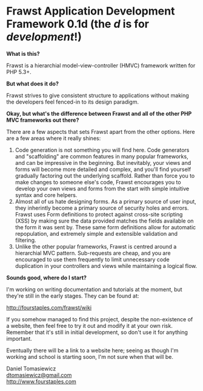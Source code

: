 Frawst Application Development Framework 0.1d (the *d* is for *development*!)
======

**What is this?**

Frawst is a hierarchial model-view-controller (HMVC) framework written for PHP 5.3+.

**But what does it do?**

Frawst strives to give consistent structure to applications without making the developers feel fenced-in to its design paradigm.

**Okay, but what's the difference between Frawst and all of the other PHP MVC frameworks out there?**

There are a few aspects that sets Frawst apart from the other options. Here are a few areas where it really shines:

1. Code generation is not something you will find here. Code generators and "scaffolding" are common features in many popular frameworks, and can be impressive in the beginning. But inevitably, your views and forms will become more detailed and complex, and you'll find yourself gradually factoring out the underlying scaffold. Rather than force you to make changes to someone else's code, Frawst encourages you to develop your own views and forms from the start with simple intuitive syntax and core helpers.
2. Almost all of us hate designing forms. As a primary source of user input, they inherintly become a primary source of security holes and errors. Frawst uses Form definitions to protect against cross-site scripting (XSS) by making sure the data provided matches the fields available on the form it was sent by. These same form definitions allow for automatic repopulation, and extremely simple and extensible validation and filtering.
3. Unlike the other popular frameworks, Frawst is centred around a hierarchial MVC pattern. Sub-requests are cheap, and you are encouraged to use them frequently to limit unnecessary code duplication in your controllers and views while maintaining a logical flow.

**Sounds good, where do I start?**

I'm working on writing documentation and tutorials at the moment, but they're still in the early stages. They can be found at:

http://fourstaples.com/frawst/wiki

If you somehow managed to find this project, despite the non-existence of a website, then feel free to try it out and modify it at your own risk. Remember that it's still in initial development, so don't use it for anything important.

Eventually there will be a link to a website here; seeing as though I'm working and school is starting soon, I'm not sure when that will be.

Daniel Tomasiewicz  
dtomasiewicz@gmail.com  
http://www.fourstaples.com